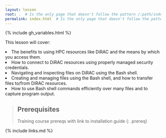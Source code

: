 ```yaml
---
layout: lesson
root: .  # Is the only page that doesn't follow the pattern /:path/index.html
permalink: index.html  # Is the only page that doesn't follow the pattern /:path/index.html
---
```


{% include gh_variables.html %}

This lesson will cover:

<li>The benefits to using HPC resources like DiRAC and the means by which you access them.</li>
<li>How to connect to DiRAC resources using properly managed security credentials.</li>
<li>Navigating and inspecting files on DiRAC using the Bash shell.</li>
<li>Creating and managing files using the Bash shell, and how to transfer files to/from DiRAC resources.</li>
<li>How to use Bash shell commands efficiently over many files and to capture program output.</li>

> ## Prerequisites
>
> Training course prereqs with link to installation guide
{: .prereq}

[curriculum-handbook]: https://carpentries.github.io/curriculum-development/
[tech-intro]: https://carpentries.github.io/curriculum-development/technological-introductions.html

{% include links.md %}

